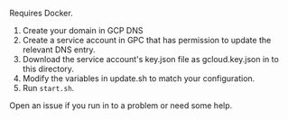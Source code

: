 Requires Docker.

1. Create your domain in GCP DNS
2. Create a service account in GPC that has permission to update the relevant DNS entry. 
3. Download the service account's key.json file as gcloud.key.json in to this directory.
4. Modify the variables in update.sh to match your configuration.
5. Run `start.sh`.

Open an issue if you run in to a problem or need some help.